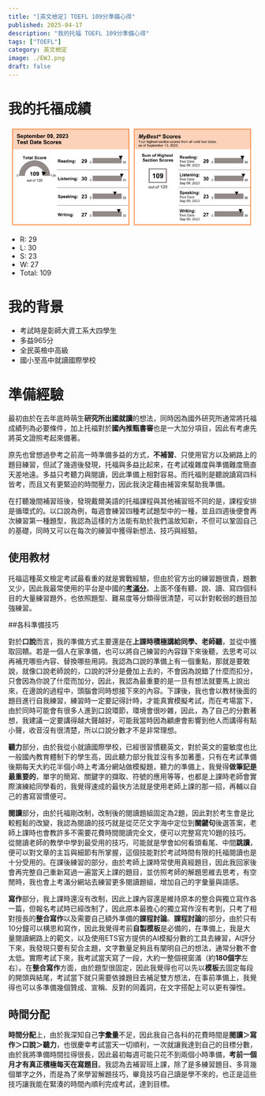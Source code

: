 ```yaml
---
title: "[英文檢定] TOEFL 109分準備心得"
published: 2025-04-17
description: "我的托福 TOEFL 109分準備心得"
tags: ["TOEFL"]
category: 英文檢定
image: ./EWJ.png
draft: false
---
```


# 我的托福成績
![托福成績單](image.png)
- R: 29
- L: 30
- S: 23
- W: 27
- Total: 109
  
# 我的背景
- 考試時是彰師大資工系大四學生
- 多益965分
- 全民英檢中高級
- 國小至高中就讀國際學校

# 準備經驗

最初由於在去年底時萌生**研究所出國就讀**的想法，同時因為國外研究所通常將托福成績列為必要條件，加上托福對於**國內推甄書審**也是一大加分項目，因此有考慮先將英文證照考起來備著。  

原先也曾想過參考之前高一時準備多益的方式，**不補習**、只使用官方以及網路上的題目練習，但試了幾週後發現，托福與多益比起來，在考試複雜度與準備難度簡直天差地遠。多益只考聽力與閱讀，因此準備上相對容易。而托福則是聽說讀寫四科皆考，而且又有更緊迫的時間壓力，因此我決定藉由補習來幫助我準備。  

在打聽幾間補習班後，發現戴爾美語的托福課程與其他補習班不同的是，課程安排是循環式的。以口說為例，每週會練習四種考試題型中的一種，並且四週後便會再次練習第一種題型，我認為這樣的方法能有助於我們溫故知新，不但可以鞏固自己的基礎，同時又可以在每次的練習中獲得新想法、技巧與經驗。

## 使用教材

托福這種英文檢定考試最看重的就是實戰經驗，但由於官方出的練習題很貴，題數又少，因此我最常使用的平台是中國的[**考滿分**](https://toefl.kmf.com)。上面不僅有聽、說、讀、寫四個科目的大量練習題外，也依照題型、難易度等分類得很清楚，可以針對較弱的題目加強練習。

##各科準備技巧

對於**口說**而言，我的準備方式主要還是在**上課時積極講給同學、老師聽**，並從中獲取回饋。若是一個人在家準備，也可以將自己練習的內容錄下來後聽，去思考可以再補充哪些內容、替換哪些用詞。我認為口說的準備上有一個重點，那就是要敢說，就像口說老師說的，口說的評分是疊加上去的，不會因為說錯了什麼而扣分，只會因為你說了什麼而加分，因此，我認為最重要的是一旦有想法就要馬上說出來，在邊說的過程中，頭腦會同時想接下來的內容。下課後，我也會以教材後面的題目進行自我練習，練習時一定要記得計時，才能真實模擬考試，而在考場當下，由於同時可能會有很多人進到口說環節，環境會很吵雜，因此，為了自己的分數著想，我建議一定要講得越大聲越好，可能我當時因為顧慮會影響到他人而講得有點小聲，收音沒有很清楚，所以口說分數才不是非常理想。  

**聽力**部分，由於我從小就讀國際學校，已經很習慣聽英文，對於英文的靈敏度也比一般國內教育體制下的學生高，因此聽力部分我並沒有多加著墨，只有在考試準備後期每天大約花半個小時上考滿分網站做模擬題，聽力的準備上，我覺得**做筆記是最重要的**，單字的簡寫、關鍵字的擷取、符號的應用等等，也都是上課時老師會實際演練給同學看的，我覺得速成的最快方法就是使用老師上課的那一招，再輔以自己的書寫習慣便可。  

**閱讀**部分，由於托福剛改制，改制後的閱讀題組固定為2題，因此對於考生會是比較輕鬆的改變，我認為閱讀的技巧就是從茫茫文字海中定位到**關鍵句**後選答案，老師上課時也會教許多不需要花費時間閱讀完全文，便可以完整寫完10題的技巧。從閱讀老師的教學中學到最受用的技巧，可能就是學會如何看頭看尾、中間**跳讀**，便可以對文章的主旨與細節有所掌握，這個技能對於考試時間有限的托福閱讀也是十分受用的。在課後練習的部分，由於考師上課時常使用真經題目，因此我回家後會再完整自己重新寫過一遍當天上課的題目，並仿照考師的解題思維去思考，有空閒時，我也會上考滿分網站去練習更多閱讀題組，增加自己的字彙量與語感。  

**寫作**部分，我上課時還沒有改制，因此上課內容還是維持原本的整合與獨立寫作各一篇，但報名考試時已經改制了，因此原本最擔心的獨立寫作沒有考到，只考了相對擅長的**整合寫作**以及需要自己額外準備的**課程討論**。**課程討論**的部分，由於只有10分鐘可以構思和寫作，因此我覺得考前**自製模板**是必備的，在準備上，我是大量閱讀網路上的範文，以及使用ETS官方提供的AI模擬分數的工具去練習，AI評分下來，我發現只要有契合主題，文字數量足夠且有闡明自己的想法，通常分數不會太低。實際考試下來，我考試當天寫了一段，大約一整個視窗滿（約**180個字**左右）。在**整合寫作**方面，由於題型很固定，因此我覺得也可以先以**模板**去固定每段的開頭與結尾，考試當下就只需要依據題目去補足雙方想法，在事前準備上，我覺得也可以多準備幾個贊成、宣稱、反對的同義詞，在文字搭配上可以更有彈性。

## 時間分配

**時間分配**上，由於我深知自己**字彙量**不足，因此我自己各科的花費時間是**閱讀＞寫作＞口說＞聽力**，也很慶幸考試當天一切順利，一次就讓我達到自己的目標分數，由於我將準備時間拉得很長，因此最初每週可能只花不到兩個小時準備，**考前一個月才有真正積極每天在寫題目**。我認為去補習班上課，除了是多練習題目、多背幾個單字之外，而是為了來學習解題技巧，畢竟技巧自己讀是學不來的，也正是這些技巧讓我能在緊湊的時間內順利完成考試，達到目標。